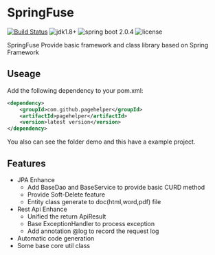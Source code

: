 # SpringFuse

[![Build Status](https://travis-ci.org/herowzz/springfuse.svg?branch=master)](https://travis-ci.org/herowzz/springfuse) ![jdk1.8+](https://img.shields.io/badge/jdk-1.8%2B-orange.svg) ![spring boot 2.0.4](https://img.shields.io/badge/spring%20boot-2.0.4-brightgreen.svg) ![license](https://img.shields.io/hexpm/l/plug.svg)

SpringFuse Provide basic framework and class library based on Spring Framework

## Useage
Add the following dependency to your pom.xml:
```xml
<dependency>
    <groupId>com.github.pagehelper</groupId>
    <artifactId>pagehelper</artifactId>
    <version>latest version</version>
</dependency>
```  

You also can see the folder demo and this have a example project.

## Features
* JPA Enhance
	* Add BaseDao and BaseService to provide basic CURD method
	* Provide Soft-Delete feature
	* Entity class generate to doc(html,word,pdf) file
* Rest Api Enhance
	* Unified the return ApiResult
	* Base ExceptionHandler to process exception
	* Add annotation @log to record the request log 
* Automatic code generation
* Some base core util class 